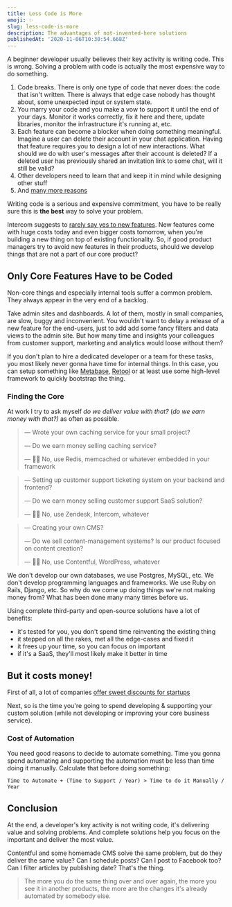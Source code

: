 ```yaml
---
title: Less Code is More
emoji: ✨
slug: less-code-is-more
description: The advantages of not-invented-here solutions
publishedAt: '2020-11-06T10:30:54.668Z'
---
```


A beginner developer usually believes their key activity is writing code. This is wrong. Solving a problem with code is actually the most expensive way to do something.

1. Code breaks. There is only one type of code that never does: the code that isn't written. There is always that edge case nobody has thought about, some unexpected input or system state.
2. You marry your code and you make a vow to support it until the end of your days. Monitor it works correctly, fix it here and there, update libraries, monitor the infrastructure it's running at, etc.
3. Each feature can become a blocker when doing something meaningful. Imagine a user can delete their account in your chat application. Having that feature requires you to design a lot of new interactions. What should we do with user's messages after their account is deleted? If a deleted user has previously shared an invitation link to some chat, will it still be valid?
4. Other developers need to learn that and keep it in mind while designing other stuff
5. And [many more reasons](https://twitter.com/johncutlefish/status/1335822976957247489)

Writing code is a serious and expensive commitment, you have to be really sure this is **the best** way to solve your problem.

Intercom suggests to [rarely say yes to new features](https://www.intercom.com/blog/rarely-say-yes-to-feature-requests/). New features come with huge costs today and even bigger costs tomorrow, when you're building a new thing on top of existing functionality. So, if good product managers try to avoid new features in their products, should we develop things that are not a part of our core product?

## Only Core Features Have to be Coded

Non-core things and especially internal tools suffer a common problem. They always appear in the very end of a backlog.

Take admin sites and dashboards. A lot of them, mostly in small companies, are slow, buggy and inconvenient. You wouldn't want to delay a release of a new feature for the end-users, just to add add some fancy filters and data views to the admin site. But how many time and insights your colleagues from customer support, marketing and analytics would loose without them?

If you don't plan to hire a dedicated developer or a team for these tasks, you most likely never gonna have time for internal things. In this case, you can setup something like [Metabase](http://metabase.com), [Retool](http://retool.com) or at least use some high-level framework to quickly bootstrap the thing.

### Finding the Core

At work I try to ask myself _do we deliver value with that?_ (_do we earn money with that?)_ as often as possible.

> — Wrote your own caching service for your small project?
>
> — Do we earn money selling caching service?
>
> — 🙅‍♂️ No, use Redis, memcached or whatever embedded in your framework

> — Setting up customer support ticketing system on your backend and frontend?
>
> — Do we earn money selling customer support SaaS solution?
>
> — 🙅‍♂️ No, use Zendesk, Intercom, whatever

> — Creating your own CMS?
>
> — Do we sell content-management systems? Is our product focused on content creation?
>
> — 🙅‍♂️ No, use Contentful, WordPress, whatever

We don't develop our own databases, we use Postgres, MySQL, etc. We don't develop programming languages and frameworks. We use Ruby on Rails, Django, etc. So why do we come up doing things we're not making money from? What has been done many many times before us.

Using complete third-party and open-source solutions have a lot of benefits:

- it's tested for you, you don't spend time reinventing the existing thing
- it stepped on all the rakes, met all the edge-cases and fixed it
- it frees up your time, so you can focus on important
- if it's a SaaS, they'll most likely make it better in time

## But it costs money!

First of all, a lot of companies [offer sweet discounts for startups](http://freefor.dev)

Next, so is the time you're going to spend developing & supporting your custom solution (while not developing or improving your core business service).

### Cost of Automation

You need good reasons to decide to automate something. Time you gonna spend automating and supporting the automation must be less than time doing it manually.
Calculate that before doing something:

```
Time to Automate + (Time to Support / Year) > Time to do it Manually / Year
```

## Conclusion

At the end, a developer's key activity is not writing code, it's delivering value and solving problems. And complete solutions help you focus on the important and deliver the most value.

Contentful and some homemade CMS solve the same problem, but do they deliver the same value? Can I schedule posts? Can I post to Facebook too? Can I filter articles by publishing date? That's the thing.

> The more you do the same thing over and over again, the more you see it in another products, the more are the changes it's already automated by somebody else.
